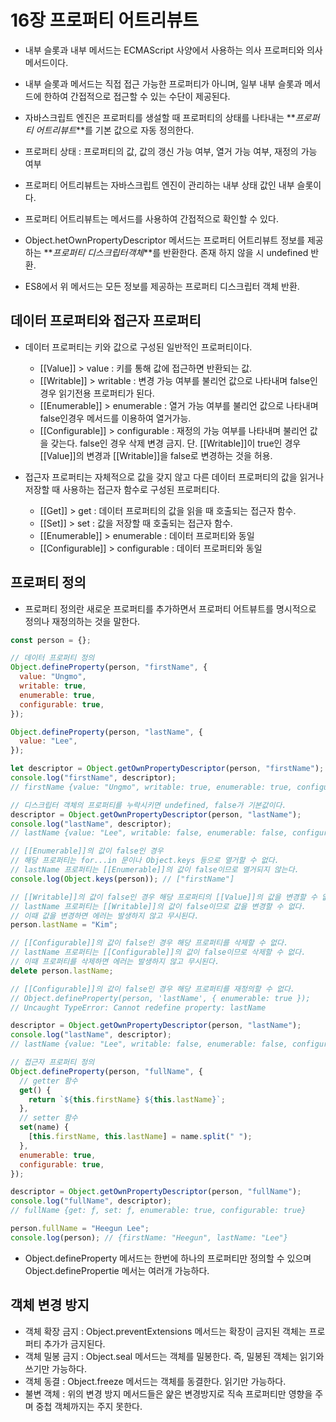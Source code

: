 # 16장 프로퍼티 어트리뷰트

- 내부 슬롯과 내부 메서드는 ECMAScript 사양에서 사용하는 의사 프로퍼티와 의사 메서드이다.
- 내부 슬롯과 메서드는 직접 접근 가능한 프로퍼티가 아니며, 일부 내부 슬롯과 메서드에 한하여 간접적으로 접근할 수 있는 수단이 제공된다.

- 자바스크립트 엔진은 프로퍼티를 생설할 때 프로퍼티의 상태를 나타내는 **_프로퍼티 어트리뷰트_**를 기본 값으로 자동 정의한다.
- 프로퍼티 상태 : 프로퍼티의 값, 값의 갱신 가능 여부, 열거 가능 여부, 재정의 가능 여부
- 프로퍼티 어트리뷰트는 자바스크립트 엔진이 관리하는 내부 상태 값인 내부 슬롯이다.
- 프로퍼티 어트리뷰트는 메서드를 사용하여 간접적으로 확인할 수 있다.
- Object.hetOwnPropertyDescriptor 메서드는 프로퍼티 어트리뷰트 정보를 제공하는 **_프로퍼티 디스크립터객체_**를 반환한다. 존재 하지 않을 시 undefined 반환.

- ES8에서 위 메서드는 모든 정보를 제공하는 프로퍼티 디스크립터 객체 반환.

## 데이터 프로퍼티와 접근자 프로퍼티

- 데이터 프로퍼티는 키와 값으로 구성된 일반적인 프로퍼티이다.

  - [[Value]] > value : 키를 통해 값에 접근하면 반환되는 값.
  - [[Writable]] > writable : 변경 가능 여부를 불리언 값으로 나타내며 false인경우 읽기전용 프로퍼티가 된다.
  - [[Enumerable]] > enumerable : 열거 가능 여부를 불리언 값으로 나타내며 false인경우 메서드를 이용하여 열거가능.
  - [[Configurable]] > configurable : 재정의 가능 여부를 나타내며 불리언 값을 갖는다. false인 경우 삭제 변경 금지. 단. [[Writable]]이 true인 경우 [[Value]]의 변경과 [[Writable]]을 false로 변경하는 것을 허용.

- 접근자 프로퍼티는 자체적으로 값을 갖지 않고 다른 데이터 프로퍼티의 값을 읽거나 저장할 때 사용하는 접근자 함수로 구성된 프로퍼티다.

  - [[Get]] > get : 데이터 프로퍼티의 값을 읽을 때 호출되는 접근자 함수.
  - [[Set]] > set : 값을 저장할 때 호출되는 접근자 함수.
  - [[Enumerable]] > enumerable : 데이터 프로퍼티와 동일
  - [[Configurable]] > configurable : 데이터 프로퍼티와 동일

## 프로퍼티 정의

- 프로퍼티 정의란 새로운 프로퍼티를 추가하면서 프로퍼티 어트뷰트를 명시적으로 정의나 재정의하는 것을 말한다.

```javascript
const person = {};

// 데이터 프로퍼티 정의
Object.defineProperty(person, "firstName", {
  value: "Ungmo",
  writable: true,
  enumerable: true,
  configurable: true,
});

Object.defineProperty(person, "lastName", {
  value: "Lee",
});

let descriptor = Object.getOwnPropertyDescriptor(person, "firstName");
console.log("firstName", descriptor);
// firstName {value: "Ungmo", writable: true, enumerable: true, configurable: true}

// 디스크립터 객체의 프로퍼티를 누락시키면 undefined, false가 기본값이다.
descriptor = Object.getOwnPropertyDescriptor(person, "lastName");
console.log("lastName", descriptor);
// lastName {value: "Lee", writable: false, enumerable: false, configurable: false}

// [[Enumerable]]의 값이 false인 경우
// 해당 프로퍼티는 for...in 문이나 Object.keys 등으로 열거할 수 없다.
// lastName 프로퍼티는 [[Enumerable]]의 값이 false이므로 열거되지 않는다.
console.log(Object.keys(person)); // ["firstName"]

// [[Writable]]의 값이 false인 경우 해당 프로퍼티의 [[Value]]의 값을 변경할 수 없다.
// lastName 프로퍼티는 [[Writable]]의 값이 false이므로 값을 변경할 수 없다.
// 이때 값을 변경하면 에러는 발생하지 않고 무시된다.
person.lastName = "Kim";

// [[Configurable]]의 값이 false인 경우 해당 프로퍼티를 삭제할 수 없다.
// lastName 프로퍼티는 [[Configurable]]의 값이 false이므로 삭제할 수 없다.
// 이때 프로퍼티를 삭제하면 에러는 발생하지 않고 무시된다.
delete person.lastName;

// [[Configurable]]의 값이 false인 경우 해당 프로퍼티를 재정의할 수 없다.
// Object.defineProperty(person, 'lastName', { enumerable: true });
// Uncaught TypeError: Cannot redefine property: lastName

descriptor = Object.getOwnPropertyDescriptor(person, "lastName");
console.log("lastName", descriptor);
// lastName {value: "Lee", writable: false, enumerable: false, configurable: false}

// 접근자 프로퍼티 정의
Object.defineProperty(person, "fullName", {
  // getter 함수
  get() {
    return `${this.firstName} ${this.lastName}`;
  },
  // setter 함수
  set(name) {
    [this.firstName, this.lastName] = name.split(" ");
  },
  enumerable: true,
  configurable: true,
});

descriptor = Object.getOwnPropertyDescriptor(person, "fullName");
console.log("fullName", descriptor);
// fullName {get: ƒ, set: ƒ, enumerable: true, configurable: true}

person.fullName = "Heegun Lee";
console.log(person); // {firstName: "Heegun", lastName: "Lee"}
```

- Object.defineProperty 메서드는 한번에 하나의 프로퍼티만 정의할 수 있으며 Object.definePropertie 메서는 여러개 가능하다.

## 객체 변경 방지

- 객체 확장 금지 : Object.preventExtensions 메서드는 확장이 금지된 객체는 프로퍼티 추가가 금지된다.
- 객체 밀봉 금지 : Object.seal 메서드는 객체를 밀봉한다. 즉, 밀봉된 객체는 읽기와 쓰기만 가능하다.
- 객체 동결 : Object.freeze 메서드는 객체를 동결한다. 읽기만 가능하다.
- 불변 객체 : 위의 변경 방지 메서드들은 얉은 변경방지로 직속 프로퍼티만 영향을 주며 중첩 객체까지는 주지 못한다.
